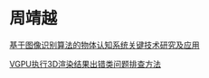 # 周靖越

<!--
[拟波回算法](./why_people_thinking/why_people_thinking.md)
-->

[基于图像识别算法的物体认知系统关键技术研究及应用](./graduation_project/presentation.md)

[VGPU执行3D渲染结果出错类问题排查方法](./vgpu_d3d_debug/SparseMorphTargets_debug.md)

<!--

You can use the [editor on GitHub](https://github.com/zhoujingyuecs/zhoujinyuecs.Github.io/edit/gh-pages/index.md) to maintain and preview the content for your website in Markdown files.

Whenever you commit to this repository, GitHub Pages will run [Jekyll](https://jekyllrb.com/) to rebuild the pages in your site, from the content in your Markdown files.

### Markdown

Markdown is a lightweight and easy-to-use syntax for styling your writing. It includes conventions for

```markdown
Syntax highlighted code block

# Header 1
## Header 2
### Header 3

- Bulleted
- List

1. Numbered
2. List

**Bold** and _Italic_ and `Code` text

[Link](url) and ![Image](src)
```

For more details see [GitHub Flavored Markdown](https://guides.github.com/features/mastering-markdown/).

### Jekyll Themes

Your Pages site will use the layout and styles from the Jekyll theme you have selected in your [repository settings](https://github.com/zhoujingyuecs/zhoujinyuecs.Github.io/settings/pages). The name of this theme is saved in the Jekyll `_config.yml` configuration file.

### Support or Contact

Having trouble with Pages? Check out our [documentation](https://docs.github.com/categories/github-pages-basics/) or [contact support](https://support.github.com/contact) and we’ll help you sort it out.

-->
